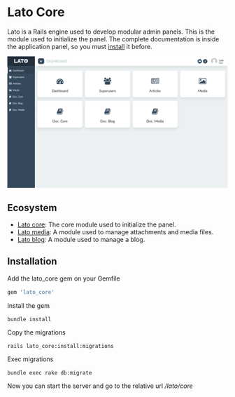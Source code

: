 # Lato Core

Lato is a Rails engine used to develop modular admin panels. This is the module used to initialize the panel.
The complete documentation is inside the application panel, so you must [install](#installation) it before.

![Alt text](lib/screen.png "Title")

## Ecosystem

- [Lato core](https://github.com/ideonetwork/lato-core): The core module used to initialize the panel.
- [Lato media](https://github.com/ideonetwork/lato-media): A module used to manage attachments and media files.
- [Lato blog](https://github.com/ideonetwork/lato-blog): A module used to manage a blog.

## Installation

Add the lato_core gem on your Gemfile

```ruby
gem 'lato_core'
```

Install the gem

```console
bundle install
```

Copy the migrations

```console
rails lato_core:install:migrations
```

Exec migrations

```console
bundle exec rake db:migrate
```

Now you can start the server and go to the relative url */lato/core*